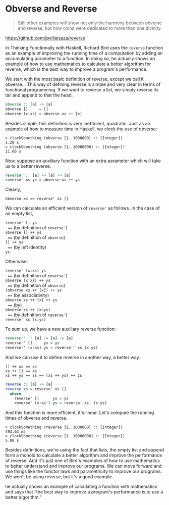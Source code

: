Obverse and Reverse
===================

> Still other examples will show not only the harmony between obverse
> and reverse, but how coins were dedicated to more than one divinity.

<https://github.com/jpvillaisaza/reverse>

In Thinking Functionally with Haskell, Richard Bird uses the `reverse`
function as an example of improving the running time of a computation
by adding an accumulating parameter to a function. In doing so, he
actually shows an example of how to use mathematics to calculate a
better algorithm for reverse, which is the best way to improve a
program's performance.

We start with the most basic definition of reverse, except we call it
obverse... This way of defining reverse is simple and very clear in
terms of functional programming. If we want to reverse a list, we
simply reverse its tail and append to that the head.

```haskell
obverse :: [a] -> [a]
obverse []     = []
obverse (x:xs) = obverse xs ++ [x]
```

Besides simple, this definition is very inefficient, quadratic. Just
as an example of how to measure time in Haskell, we clock the use of
obverse:

```
> clockSomething (obverse [1..1000000] :: [Integer])
1.20 s
> clockSomething (obverse [1..10000000] :: [Integer])
11.66 s
```

Now, suppose an auxiliary function with an extra parameter which will
take us to a better reverse.

```haskell
reverse' :: [a] -> [a] -> [a]
reverse' xs ys = obverse xs ++ ys
```

Clearly,

```
obverse xs == reverse' xs []
```

We can calculate an efficient version of `reverse'` as follows. In the
case of an empty list,


`reverse' [] ys`  
&nbsp;&nbsp;`==` (by definition of `reverse'`)  
`obverse [] ++ ys`  
&nbsp;&nbsp;`==` (by definition of `obverse`)  
`[] ++ ys`  
&nbsp;&nbsp;`==` (by left identity)  
`ys`

Otherwise:

`reverse' (x:xs) ys`  
&nbsp;&nbsp;`==` (by definition of `reverse'`)  
`obverse (x:xs) ++ ys`  
&nbsp;&nbsp;`==` (by definition of `obverse`)  
`(obverse xs ++ [x]) ++ ys`  
&nbsp;&nbsp;`==` (by associativity)  
`obverse xs ++ [x] ++ ys`  
&nbsp;&nbsp;`==` (by)  
`obverse xs ++ (x:ys)`  
&nbsp;&nbsp;`==` (by definition of `reverse'`)  
`reverse' xs (x:ys)`

To sum up, we have a new auxiliary reverse function:

```haskell
reverse'' :: [a] -> [a] -> [a]
reverse'' []     ys = ys
reverse'' (x:xs) ys = reverse'' xs (x:ys)
```

And we can use it to define reverse in another way, a better way.

```
[] ++ xs == xs
xs ++ [] == xs
xs ++ ys ++ zs == (xs ++ ys) ++ zs
```

```haskell
reverse :: [a] -> [a]
reverse xs = reverse' xs []
  where
    reverse' []      ys = ys
    reverse' (x:xs') ys = reverse' xs' (x:ys)
```

And this function is more efficient, it's linear. Let's compare the
running times of obverse and reverse.

```
> clockSomething (reverse [1..1000000] :: [Integer])
493.63 ms
> clockSomething (reverse [1..10000000] :: [Integer])
5.08 s
```

Besides definitions, we're using the fact that lists, the empty list
and append form a monoid to calculate a better algorithm and improve
the performance of reverse. And it's just one of Bird's examples of
how to use mathematics to better understand and improve our programs.
We can move forward and use things like the functor laws and
parametricity to improve our programs. We won't be using reverse, but
it's a good example.

he actually shows an example of calculating a function with
mathematics and says that “the best way to improve a program's
performance is to use a better algorithm.”
